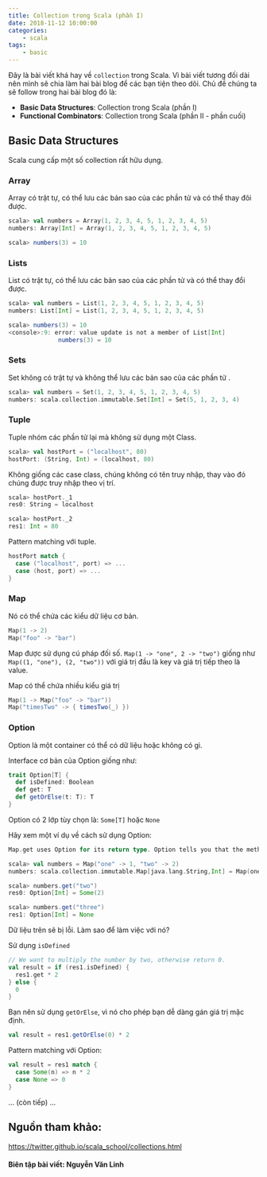 ```yaml
---
title: Collection trong Scala (phần I)
date: 2018-11-12 10:00:00
categories: 
    - scala
tags: 
    - basic
---
```

Đây là bài viết khá hay về  `collection` trong Scala. Vì bài viết tương đối dài nên mình sẽ chia làm hai bài blog để các bạn tiện theo dõi. Chủ đề chúng ta sẽ follow trong hai bài blog đó là:
- __Basic Data Structures__: Collection trong Scala (phần I)
- __Functional Combinators__: Collection trong Scala (phần II - phần cuối)

## Basic Data Structures

Scala cung cấp một số collection rất hữu dụng.
### Array
Array có trật tự, có thể lưu các bản sao của các phần tử và có thể thay đôi được.
```scala
scala> val numbers = Array(1, 2, 3, 4, 5, 1, 2, 3, 4, 5)
numbers: Array[Int] = Array(1, 2, 3, 4, 5, 1, 2, 3, 4, 5)

scala> numbers(3) = 10
```
<!-- more -->

### Lists

List có trật tự, có thể lưu các bản sao của các phần tử  và có thể thay đổi được.

```scala
scala> val numbers = List(1, 2, 3, 4, 5, 1, 2, 3, 4, 5)
numbers: List[Int] = List(1, 2, 3, 4, 5, 1, 2, 3, 4, 5)

scala> numbers(3) = 10
<console>:9: error: value update is not a member of List[Int]
              numbers(3) = 10
```
### Sets

Set không có trật tự và không thể lưu các bản sao của các phần tử .

```scala
scala> val numbers = Set(1, 2, 3, 4, 5, 1, 2, 3, 4, 5)
numbers: scala.collection.immutable.Set[Int] = Set(5, 1, 2, 3, 4)
```
### Tuple
Tuple nhóm các phần tử lại mà không sử dụng một Class.

```scala
scala> val hostPort = ("localhost", 80)
hostPort: (String, Int) = (localhost, 80)
```
Không giống các case class, chúng không có tên truy nhập, thay vào đó chúng được truy nhập theo vị trí.
```scala
scala> hostPort._1
res0: String = localhost

scala> hostPort._2
res1: Int = 80
```
Pattern matching với tuple.
```scala
hostPort match {
  case ("localhost", port) => ...
  case (host, port) => ...
}
```
### Map
Nó có thể chứa các kiểu dữ liệu cơ bản.

```scala
Map(1 -> 2)
Map("foo" -> "bar")
```
Map được sử dụng cú pháp đối số. ``Map(1 -> "one", 2 -> "two")`` giống như ``Map((1, "one"), (2, "two"))``
với giá trị đầu là key và giá trị tiếp theo là value.

Map có thể chứa nhiều kiểu giá trị
```scala
Map(1 -> Map("foo" -> "bar"))
Map("timesTwo" -> { timesTwo(_) })
```
### Option
Option là một container có thể có dữ liệu hoặc không có gì.

Interface cơ bản của Option giống như:
```scala
trait Option[T] {
  def isDefined: Boolean
  def get: T
  def getOrElse(t: T): T
}
```
Option có 2 lớp tùy chọn là: `Some[T]` hoặc `None`

Hãy xem một ví dụ về cách sử dụng Option:

```scala
Map.get uses Option for its return type. Option tells you that the method might not return what you’re asking for.

scala> val numbers = Map("one" -> 1, "two" -> 2)
numbers: scala.collection.immutable.Map[java.lang.String,Int] = Map(one -> 1, two -> 2)

scala> numbers.get("two")
res0: Option[Int] = Some(2)

scala> numbers.get("three")
res1: Option[Int] = None
```
Dữ liệu trên sẽ bị lỗi. Làm sao để làm việc với nó?

Sử dụng `isDefined`
```scala
// We want to multiply the number by two, otherwise return 0.
val result = if (res1.isDefined) {
  res1.get * 2
} else {
  0
}
```
Bạn nên sử dụng `getOrElse`, vì nó cho phép bạn dễ dàng gán giá trị mặc định.
```scala
val result = res1.getOrElse(0) * 2
```
Pattern matching với Option:
```scala
val result = res1 match {
  case Some(n) => n * 2
  case None => 0
}
```
... (còn tiếp) ...

## Nguồn tham khảo:
https://twitter.github.io/scala_school/collections.html

#### Biên tập bài viết: Nguyễn Văn Linh
